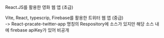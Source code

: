 React.JS를 활용한 영화 웹 앱 (초급)

Vite, React, typescrip, Firebase를 활용한 트위터 웹 앱 (중급)
<br/> -> React-pracate-twitter-app 명칭의 Respository에 소스가 있지만 해당 소스 내에 firebase apiKey가 있어 비공개
